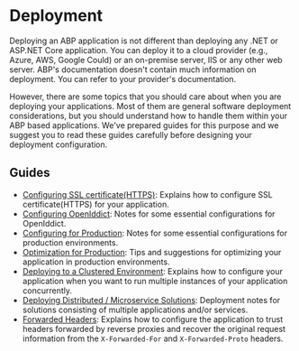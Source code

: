# Deployment

Deploying an ABP application is not different than deploying any .NET or ASP.NET Core application. You can deploy it to a cloud provider (e.g., Azure, AWS, Google Could) or an on-premise server, IIS or any other web server. ABP's documentation doesn't contain much information on deployment. You can refer to your provider's documentation.

However, there are some topics that you should care about when you are deploying your applications. Most of them are general software deployment considerations, but you should understand how to handle them within your ABP based applications. We've prepared guides for this purpose and we suggest you to read these guides carefully before designing your deployment configuration.

## Guides

* [Configuring SSL certificate(HTTPS)](./ssl.md): Explains how to configure SSL certificate(HTTPS) for your application.
* [Configuring OpenIddict](./configuring-openIddict.md): Notes for some essential configurations for OpenIddict.
* [Configuring for Production](./configuring-production.md): Notes for some essential configurations for production environments.
* [Optimization for Production](./optimizing-production.md): Tips and suggestions for optimizing your application in production environments.
* [Deploying to a Clustered Environment](./clustered-environment.md): Explains how to configure your application when you want to run multiple instances of your application concurrently.
* [Deploying Distributed / Microservice Solutions](./distributed-microservice.md): Deployment notes for solutions consisting of multiple applications and/or services.
* [Forwarded Headers](./forwarded-headers): Explains how to configure the application to trust headers forwarded by reverse proxies and recover the original request information from the `X-Forwarded-For` and `X-Forwarded-Proto` headers.